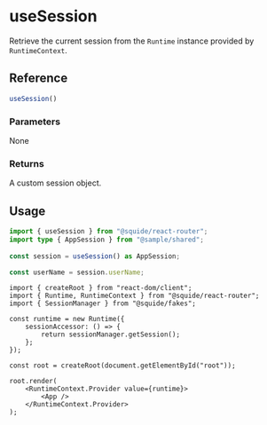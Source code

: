 # useSession

Retrieve the current session from the `Runtime` instance provided by `RuntimeContext`.

## Reference

```ts
useSession()
```

### Parameters

None

### Returns

A custom session object.

## Usage

```ts !#4
import { useSession } from "@squide/react-router";
import type { AppSession } from "@sample/shared";
 
const session = useSession() as AppSession;

const userName = session.userName;
```

```tsx !#6-8 bootstrap.tsx
import { createRoot } from "react-dom/client";
import { Runtime, RuntimeContext } from "@squide/react-router";
import { SessionManager } from "@squide/fakes";

const runtime = new Runtime({
    sessionAccessor: () => {
        return sessionManager.getSession();
    };
});

const root = createRoot(document.getElementById("root"));

root.render(
    <RuntimeContext.Provider value={runtime}>
        <App />
    </RuntimeContext.Provider>
);
```
